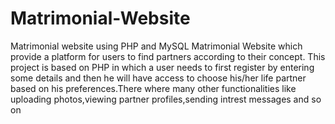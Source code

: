 # Matrimonial-Website
Matrimonial website using PHP and MySQL
Matrimonial Website which provide a platform for users to find partners according to their concept. This project is based on PHP in which a user needs to first register by entering some details and then he will have access to choose his/her life partner based on his preferences.There where many other functionalities like uploading photos,viewing partner profiles,sending intrest messages and so on
